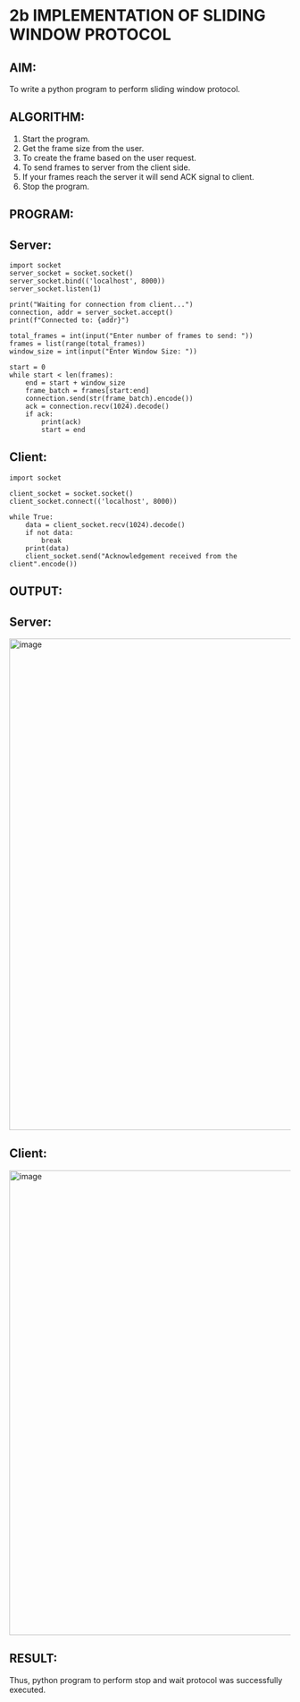 # 2b IMPLEMENTATION OF SLIDING WINDOW PROTOCOL
## AIM:
  To write a python program to perform sliding window protocol.
## ALGORITHM:
1. Start the program.
2. Get the frame size from the user.
3. To create the frame based on the user request.
4. To send frames to server from the client side.
5. If your frames reach the server it will send ACK signal to client.
6. Stop the program.
## PROGRAM:
## Server:
```
import socket
server_socket = socket.socket()
server_socket.bind(('localhost', 8000))
server_socket.listen(1)

print("Waiting for connection from client...")
connection, addr = server_socket.accept()
print(f"Connected to: {addr}")

total_frames = int(input("Enter number of frames to send: "))
frames = list(range(total_frames))
window_size = int(input("Enter Window Size: "))

start = 0  
while start < len(frames):
    end = start + window_size
    frame_batch = frames[start:end]  
    connection.send(str(frame_batch).encode())
    ack = connection.recv(1024).decode()
    if ack:
        print(ack)
        start = end
```
## Client:
```
import socket

client_socket = socket.socket()
client_socket.connect(('localhost', 8000))

while True:
    data = client_socket.recv(1024).decode()
    if not data:
        break
    print(data)
    client_socket.send("Acknowledgement received from the client".encode())
```
## OUTPUT:
## Server:

<img width="687" height="879" alt="image" src="https://github.com/user-attachments/assets/7ab55749-a8a1-48d0-a458-3c00a3888d04" />

## Client:

<img width="830" height="831" alt="image" src="https://github.com/user-attachments/assets/61a57c25-e4a2-424d-84ea-f631138f2e34" />

## RESULT:
  Thus, python program to perform stop and wait protocol was successfully executed.

